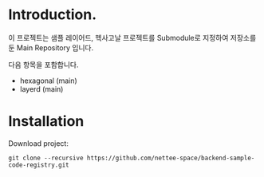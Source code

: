 # Introduction.

이 프로젝트는 샘플 레이어드, 헥사고날 프로젝트를 Submodule로 지정하여 저장소를 둔 Main Repository 입니다.

다음 항목을 포함합니다.
- hexagonal (main)
- layerd (main)

# Installation

Download project:
```
git clone --recursive https://github.com/nettee-space/backend-sample-code-registry.git
```

